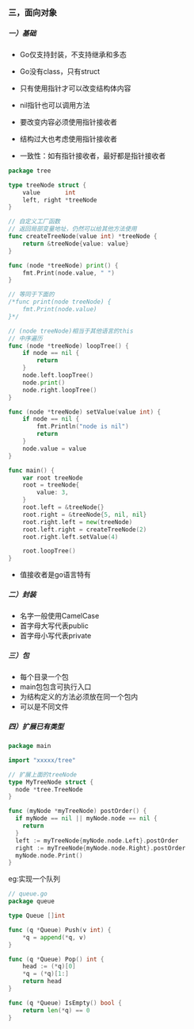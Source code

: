 ### 三，面向对象

##### 一）基础

- Go仅支持封装，不支持继承和多态
- Go没有class，只有struct

- 只有使用指针才可以改变结构体内容
- nil指针也可以调用方法
- 要改变内容必须使用指针接收者
- 结构过大也考虑使用指针接收者
- 一致性：如有指针接收者，最好都是指针接收者

```go
package tree

type treeNode struct {
	value       int
	left, right *treeNode
}

// 自定义工厂函数
// 返回局部变量地址，仍然可以给其他方法使用
func createTreeNode(value int) *treeNode {
	return &treeNode{value: value}
}

func (node *treeNode) print() {
	fmt.Print(node.value, " ")
}

// 等同于下面的
/*func print(node treeNode) {
	fmt.Print(node.value)
}*/

// (node treeNode)相当于其他语言的this
// 中序遍历
func (node *treeNode) loopTree() {
	if node == nil {
		return
	}
	node.left.loopTree()
	node.print()
	node.right.loopTree()
}

func (node *treeNode) setValue(value int) {
	if node == nil {
		fmt.Println("node is nil")
		return
	}
	node.value = value
}

func main() {
	var root treeNode
	root = treeNode{
		value: 3,
	}
	root.left = &treeNode{}
	root.right = &treeNode{5, nil, nil}
	root.right.left = new(treeNode)
	root.left.right = createTreeNode(2)
	root.right.left.setValue(4)

	root.loopTree()
}
```

- 值接收者是go语言特有

##### 二）封装

- 名字一般使用CamelCase
- 首字母大写代表public
- 首字母小写代表private

##### 三）包

- 每个目录一个包
- main包包含可执行入口
- 为结构定义的方法必须放在同一个包内
- 可以是不同文件

##### 四）扩展已有类型

```go
package main

import "xxxxx/tree"

// 扩展上面的treeNode
type MyTreeNode struct {
  node *tree.TreeNode
}

func (myNode *myTreeNode) postOrder() {
  if myNode == nil || myNode.node == nil {
    return
  }
  left := myTreeNode{myNode.node.Left}.postOrder
  right := myTreeNode{myNode.node.Right}.postOrder
  myNode.node.Print()
}
```

eg:实现一个队列

```go
// queue.go
package queue

type Queue []int

func (q *Queue) Push(v int) {
	*q = append(*q, v)
}

func (q *Queue) Pop() int {
	head := (*q)[0]
	*q = (*q)[1:]
	return head
}

func (q *Queue) IsEmpty() bool {
	return len(*q) == 0
}
```

